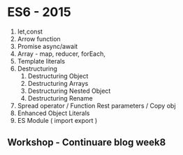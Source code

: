 # ES6 - 2015

1. let,const
2. Arrow function
3. Promise async/await
4. Array - map, reducer, forEach,
5. Template literals
6. Destructuring
   1. Destructuring Object
   2. Destructuring Arrays
   3. Destructuring Nested Object
   4. Destructuring Rename
7. Spread operator / Function Rest parameters / Copy obj
8. Enhanced Object Literals
9. ES Module ( import export )

## Workshop - Continuare blog week8
